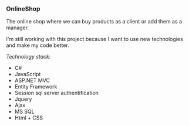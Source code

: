 ### OnlineShop 
The online shop where we can buy products as a client or add them as a manager.

I'm still working with this project because I want to use new technologies and make my code better. 

*Technology stack:*
- C#
- JavaScript
- ASP.NET MVC 
- Entity Framework 
- Session sql server authentification
- Jquery 
- Ajax
- MS SQL
- Html + CSS 

